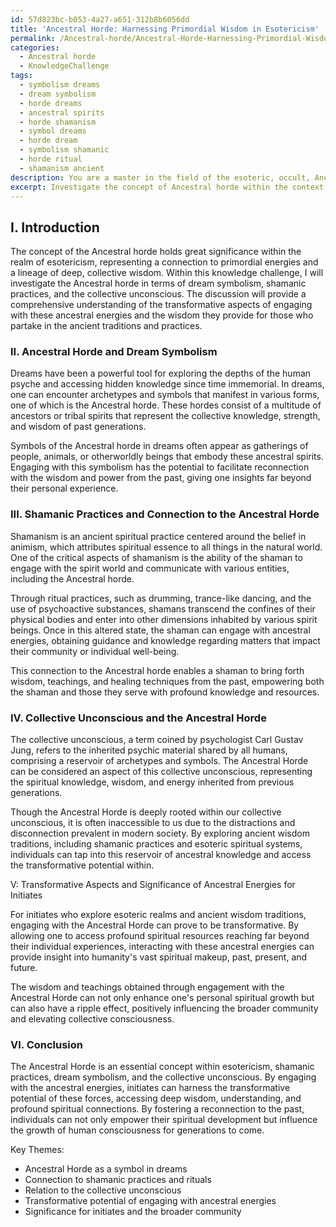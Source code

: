 ```yaml
---
id: 57d823bc-b053-4a27-a651-312b8b6056dd
title: 'Ancestral Horde: Harnessing Primordial Wisdom in Esotericism'
permalink: /Ancestral-horde/Ancestral-Horde-Harnessing-Primordial-Wisdom-in-Esotericism/
categories:
  - Ancestral horde
  - KnowledgeChallenge
tags:
  - symbolism dreams
  - dream symbolism
  - horde dreams
  - ancestral spirits
  - horde shamanism
  - symbol dreams
  - horde dream
  - symbolism shamanic
  - horde ritual
  - shamanism ancient
description: You are a master in the field of the esoteric, occult, Ancestral horde and Education. You are a writer of tests, challenges, books and deep knowledge on Ancestral horde for initiates and students to gain deep insights and understanding from. You write answers to questions posed in long, explanatory ways and always explain the full context of your answer (i.e., related concepts, formulas, examples, or history), as well as the step-by-step thinking process you take to answer the challenges. Be rigorous and thorough, and summarize the key themes, ideas, and conclusions at the end.
excerpt: Investigate the concept of Ancestral horde within the context of esotericism, and draw connections to dream symbolism, shamanic practices, and collective unconscious. Discuss your findings to shed light on the potential transformative aspects of engaging with the Ancestral horde and the significance of these ancestral energies in providing knowledge and wisdom for initiates.
---
```

## I. Introduction

The concept of the Ancestral horde holds great significance within the realm of esotericism, representing a connection to primordial energies and a lineage of deep, collective wisdom. Within this knowledge challenge, I will investigate the Ancestral horde in terms of dream symbolism, shamanic practices, and the collective unconscious. The discussion will provide a comprehensive understanding of the transformative aspects of engaging with these ancestral energies and the wisdom they provide for those who partake in the ancient traditions and practices.

### II. Ancestral Horde and Dream Symbolism

Dreams have been a powerful tool for exploring the depths of the human psyche and accessing hidden knowledge since time immemorial. In dreams, one can encounter archetypes and symbols that manifest in various forms, one of which is the Ancestral horde. These hordes consist of a multitude of ancestors or tribal spirits that represent the collective knowledge, strength, and wisdom of past generations.

Symbols of the Ancestral horde in dreams often appear as gatherings of people, animals, or otherworldly beings that embody these ancestral spirits. Engaging with this symbolism has the potential to facilitate reconnection with the wisdom and power from the past, giving one insights far beyond their personal experience.

### III. Shamanic Practices and Connection to the Ancestral Horde

Shamanism is an ancient spiritual practice centered around the belief in animism, which attributes spiritual essence to all things in the natural world. One of the critical aspects of shamanism is the ability of the shaman to engage with the spirit world and communicate with various entities, including the Ancestral horde.

Through ritual practices, such as drumming, trance-like dancing, and the use of psychoactive substances, shamans transcend the confines of their physical bodies and enter into other dimensions inhabited by various spirit beings. Once in this altered state, the shaman can engage with ancestral energies, obtaining guidance and knowledge regarding matters that impact their community or individual well-being.

This connection to the Ancestral horde enables a shaman to bring forth wisdom, teachings, and healing techniques from the past, empowering both the shaman and those they serve with profound knowledge and resources.

### IV. Collective Unconscious and the Ancestral Horde

The collective unconscious, a term coined by psychologist Carl Gustav Jung, refers to the inherited psychic material shared by all humans, comprising a reservoir of archetypes and symbols. The Ancestral Horde can be considered an aspect of this collective unconscious, representing the spiritual knowledge, wisdom, and energy inherited from previous generations.

Though the Ancestral Horde is deeply rooted within our collective unconscious, it is often inaccessible to us due to the distractions and disconnection prevalent in modern society. By exploring ancient wisdom traditions, including shamanic practices and esoteric spiritual systems, individuals can tap into this reservoir of ancestral knowledge and access the transformative potential within.

V: Transformative Aspects and Significance of Ancestral Energies for Initiates

For initiates who explore esoteric realms and ancient wisdom traditions, engaging with the Ancestral Horde can prove to be transformative. By allowing one to access profound spiritual resources reaching far beyond their individual experiences, interacting with these ancestral energies can provide insight into humanity's vast spiritual makeup, past, present, and future.

The wisdom and teachings obtained through engagement with the Ancestral Horde can not only enhance one's personal spiritual growth but can also have a ripple effect, positively influencing the broader community and elevating collective consciousness.

### VI. Conclusion

The Ancestral Horde is an essential concept within esotericism, shamanic practices, dream symbolism, and the collective unconscious. By engaging with the ancestral energies, initiates can harness the transformative potential of these forces, accessing deep wisdom, understanding, and profound spiritual connections. By fostering a reconnection to the past, individuals can not only empower their spiritual development but influence the growth of human consciousness for generations to come.

Key Themes:
- Ancestral Horde as a symbol in dreams
- Connection to shamanic practices and rituals
- Relation to the collective unconscious
- Transformative potential of engaging with ancestral energies
- Significance for initiates and the broader community

